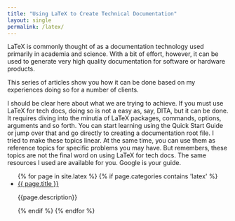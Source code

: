 ```yaml
---
title: "Using LaTeX to Create Technical Documentation"
layout: single
permalink: /latex/
---
```

LaTeX is commonly thought of as a documentation technology used primarily in academia and science. With a bit of effort, however, it can be used to generate very high quality  documentation for software or hardware products.

This series of articles show you how it can be done based on my experiences doing so for a number of clients.

I should be clear here about what we are trying to achieve. If you must use LaTeX for tech docs, doing so is not a easy as, say, DITA, but it can be done. It requires diving into the minutia of LaTeX packages, commands, options, arguments and so forth. You can start learning using the Quick Start Guide or jump over that and go directly to creating a documentation root file. I tried to make these topics linear. At the same time, you can use them as reference topics for specific problems you may have. But remembers, these topics are not the final word on using LaTeX for tech docs. The same resources I used are available for you. Google is your guide.

<ul>
{% for page in site.latex %}
  {% if page.categories contains 'latex' %}
  <li><a href="{{ page.url | prepend: item.baseurl }}">{{ page.title }}</a></li>
      <p>{{page.description}}</p>  
  {% endif %}
{% endfor %}
</ul>
